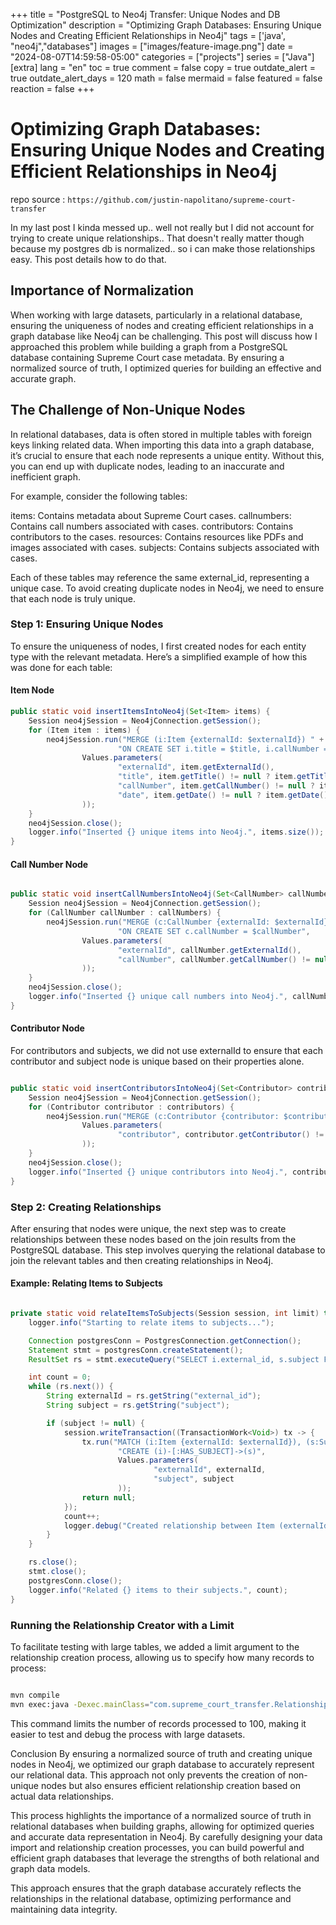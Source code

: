 +++
title =  "PostgreSQL to Neo4j Transfer: Unique Nodes and DB Optimization"
description = "Optimizing Graph Databases: Ensuring Unique Nodes and Creating Efficient Relationships in Neo4j"
tags = ['java', "neo4j","databases"]
images = ["images/feature-image.png"]
date = "2024-08-07T14:59:58-05:00"
categories = ["projects"]
series = ["Java"]
[extra]
lang = "en"
toc = true
comment = false
copy = true
outdate_alert = true
outdate_alert_days = 120
math = false
mermaid = false
featured = false
reaction = false
+++


# Optimizing Graph Databases: Ensuring Unique Nodes and Creating Efficient Relationships in Neo4j

repo source : ```https://github.com/justin-napolitano/supreme-court-transfer```

In my last post I kinda messed up.. well not really but I did not account for trying to create unique relationships.. That doesn't really matter though because my postgres db is normalized.. so i can make those relationships easy.  This post details how to do that. 

## Importance of Normalization

When working with large datasets, particularly in a relational database, ensuring the uniqueness of nodes and creating efficient relationships in a graph database like Neo4j can be challenging. This post will discuss how I approached this problem while building a graph from a PostgreSQL database containing Supreme Court case metadata. By ensuring a normalized source of truth, I optimized queries for building an effective and accurate graph.

## The Challenge of Non-Unique Nodes

In relational databases, data is often stored in multiple tables with foreign keys linking related data. When importing this data into a graph database, it’s crucial to ensure that each node represents a unique entity. Without this, you can end up with duplicate nodes, leading to an inaccurate and inefficient graph.

For example, consider the following tables:

items: Contains metadata about Supreme Court cases.
callnumbers: Contains call numbers associated with cases.
contributors: Contains contributors to the cases.
resources: Contains resources like PDFs and images associated with cases.
subjects: Contains subjects associated with cases.

Each of these tables may reference the same external_id, representing a unique case. To avoid creating duplicate nodes in Neo4j, we need to ensure that each node is truly unique.

### Step 1: Ensuring Unique Nodes

To ensure the uniqueness of nodes, I first created nodes for each entity type with the relevant metadata. Here’s a simplified example of how this was done for each table:

#### Item Node

```java
public static void insertItemsIntoNeo4j(Set<Item> items) {
    Session neo4jSession = Neo4jConnection.getSession();
    for (Item item : items) {
        neo4jSession.run("MERGE (i:Item {externalId: $externalId}) " +
                        "ON CREATE SET i.title = $title, i.callNumber = $callNumber, i.date = $date",
                Values.parameters(
                        "externalId", item.getExternalId(),
                        "title", item.getTitle() != null ? item.getTitle() : "",
                        "callNumber", item.getCallNumber() != null ? item.getCallNumber() : "",
                        "date", item.getDate() != null ? item.getDate() : ""
                ));
    }
    neo4jSession.close();
    logger.info("Inserted {} unique items into Neo4j.", items.size());
}
```

#### Call Number Node

```java

public static void insertCallNumbersIntoNeo4j(Set<CallNumber> callNumbers) {
    Session neo4jSession = Neo4jConnection.getSession();
    for (CallNumber callNumber : callNumbers) {
        neo4jSession.run("MERGE (c:CallNumber {externalId: $externalId}) " +
                        "ON CREATE SET c.callNumber = $callNumber",
                Values.parameters(
                        "externalId", callNumber.getExternalId(),
                        "callNumber", callNumber.getCallNumber() != null ? callNumber.getCallNumber() : ""
                ));
    }
    neo4jSession.close();
    logger.info("Inserted {} unique call numbers into Neo4j.", callNumbers.size());
}

```

#### Contributor Node

For contributors and subjects, we did not use externalId to ensure that each contributor and subject node is unique based on their properties alone.

```java

public static void insertContributorsIntoNeo4j(Set<Contributor> contributors) {
    Session neo4jSession = Neo4jConnection.getSession();
    for (Contributor contributor : contributors) {
        neo4jSession.run("MERGE (c:Contributor {contributor: $contributor})",
                Values.parameters(
                        "contributor", contributor.getContributor() != null ? contributor.getContributor() : ""
                ));
    }
    neo4jSession.close();
    logger.info("Inserted {} unique contributors into Neo4j.", contributors.size());
}

```
### Step 2: Creating Relationships

After ensuring that nodes were unique, the next step was to create relationships between these nodes based on the join results from the PostgreSQL database. This step involves querying the relational database to join the relevant tables and then creating relationships in Neo4j.

#### Example: Relating Items to Subjects

```java

private static void relateItemsToSubjects(Session session, int limit) throws Exception {
    logger.info("Starting to relate items to subjects...");

    Connection postgresConn = PostgresConnection.getConnection();
    Statement stmt = postgresConn.createStatement();
    ResultSet rs = stmt.executeQuery("SELECT i.external_id, s.subject FROM items i LEFT JOIN subjects s ON i.external_id = s.external_id LIMIT " + limit);

    int count = 0;
    while (rs.next()) {
        String externalId = rs.getString("external_id");
        String subject = rs.getString("subject");

        if (subject != null) {
            session.writeTransaction((TransactionWork<Void>) tx -> {
                tx.run("MATCH (i:Item {externalId: $externalId}), (s:Subject {subject: $subject}) " +
                        "CREATE (i)-[:HAS_SUBJECT]->(s)",
                        Values.parameters(
                                "externalId", externalId,
                                "subject", subject
                        ));
                return null;
            });
            count++;
            logger.debug("Created relationship between Item (externalId: {}) and Subject (subject: {}).", externalId, subject);
        }
    }

    rs.close();
    stmt.close();
    postgresConn.close();
    logger.info("Related {} items to their subjects.", count);
}
```

### Running the Relationship Creator with a Limit

To facilitate testing with large tables, we added a limit argument to the relationship creation process, allowing us to specify how many records to process:

```sh

mvn compile
mvn exec:java -Dexec.mainClass="com.supreme_court_transfer.RelationshipCreator" -Dexec.args="100"

```

This command limits the number of records processed to 100, making it easier to test and debug the process with large datasets.

Conclusion
By ensuring a normalized source of truth and creating unique nodes in Neo4j, we optimized our graph database to accurately represent our relational data. This approach not only prevents the creation of non-unique nodes but also ensures efficient relationship creation based on actual data relationships.

This process highlights the importance of a normalized source of truth in relational databases when building graphs, allowing for optimized queries and accurate data representation in Neo4j. By carefully designing your data import and relationship creation processes, you can build powerful and efficient graph databases that leverage the strengths of both relational and graph data models.

This approach ensures that the graph database accurately reflects the relationships in the relational database, optimizing performance and maintaining data integrity.
